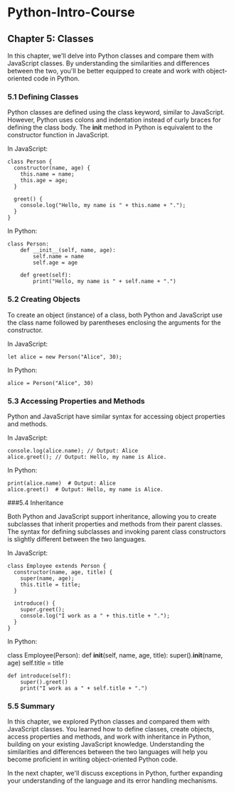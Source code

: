 # Python-Intro-Course

## Chapter 5: Classes

In this chapter, we'll delve into Python classes and compare them with JavaScript classes. By understanding the similarities and differences between the two, you'll be better equipped to create and work with object-oriented code in Python.

### 5.1 Defining Classes

Python classes are defined using the class keyword, similar to JavaScript. However, Python uses colons and indentation instead of curly braces for defining the class body. The __init__ method in Python is equivalent to the constructor function in JavaScript.

In JavaScript:

```
class Person {
  constructor(name, age) {
    this.name = name;
    this.age = age;
  }

  greet() {
    console.log("Hello, my name is " + this.name + ".");
  }
}

```
In Python:

```
class Person:
    def __init__(self, name, age):
        self.name = name
        self.age = age

    def greet(self):
        print("Hello, my name is " + self.name + ".")
```

### 5.2 Creating Objects

To create an object (instance) of a class, both Python and JavaScript use the class name followed by parentheses enclosing the arguments for the constructor.

In JavaScript:

```
let alice = new Person("Alice", 30);
```
In Python:

```
alice = Person("Alice", 30)
```

### 5.3 Accessing Properties and Methods

Python and JavaScript have similar syntax for accessing object properties and methods.

In JavaScript:

```
console.log(alice.name); // Output: Alice
alice.greet(); // Output: Hello, my name is Alice.
```

In Python:

```
print(alice.name)  # Output: Alice
alice.greet()  # Output: Hello, my name is Alice.

```

###5.4 Inheritance

Both Python and JavaScript support inheritance, allowing you to create subclasses that inherit properties and methods from their parent classes. The syntax for defining subclasses and invoking parent class constructors is slightly different between the two languages.

In JavaScript:

```
class Employee extends Person {
  constructor(name, age, title) {
    super(name, age);
    this.title = title;
  }

  introduce() {
    super.greet();
    console.log("I work as a " + this.title + ".");
  }
}
```

In Python:

class Employee(Person):
    def __init__(self, name, age, title):
        super().__init__(name, age)
        self.title = title

    def introduce(self):
        super().greet()
        print("I work as a " + self.title + ".")

### 5.5 Summary

In this chapter, we explored Python classes and compared them with JavaScript classes. You learned how to define classes, create objects, access properties and methods, and work with inheritance in Python, building on your existing JavaScript knowledge. Understanding the similarities and differences between the two languages will help you become proficient in writing object-oriented Python code.

In the next chapter, we'll discuss exceptions in Python, further expanding your understanding of the language and its error handling mechanisms.


